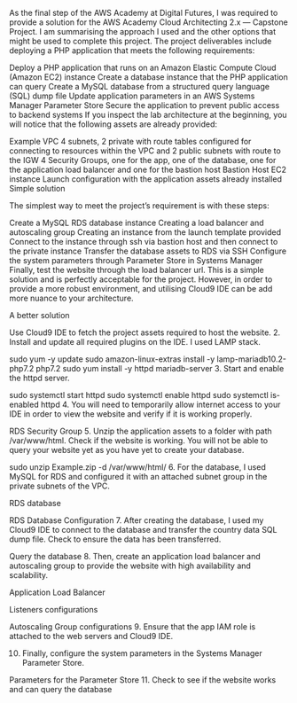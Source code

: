 As the final step of the AWS Academy at Digital Futures, I was required to provide a solution for the AWS Academy Cloud Architecting 2.x — Capstone Project. I am summarising the approach I used and the other options that might be used to complete this project. The project deliverables include deploying a PHP application that meets the following requirements:

Deploy a PHP application that runs on an Amazon Elastic Compute Cloud (Amazon EC2) instance
Create a database instance that the PHP application can query
Create a MySQL database from a structured query language (SQL) dump file
Update application parameters in an AWS Systems Manager Parameter Store
Secure the application to prevent public access to backend systems
If you inspect the lab architecture at the beginning, you will notice that the following assets are already provided:

Example VPC
4 subnets, 2 private with route tables configured for connecting to resources within the VPC and 2 public subnets with route to the IGW
4 Security Groups, one for the app, one of the database, one for the application load balancer and one for the bastion host
Bastion Host EC2 instance
Launch configuration with the application assets already installed
Simple solution

The simplest way to meet the project’s requirement is with these steps:

Create a MySQL RDS database instance
Creating a load balancer and autoscaling group
Creating an instance from the launch template provided
Connect to the instance through ssh via bastion host and then connect to the private instance
Transfer the database assets to RDS via SSH
Configure the system parameters through Parameter Store in Systems Manager
Finally, test the website through the load balancer url.
This is a simple solution and is perfectly acceptable for the project. However, in order to provide a more robust environment, and utilising Cloud9 IDE can be add more nuance to your architecture.

A better solution

Use Cloud9 IDE to fetch the project assets required to host the website.
2. Install and update all required plugins on the IDE. I used LAMP stack.

sudo yum -y update
sudo amazon-linux-extras install -y lamp-mariadb10.2-php7.2 php7.2
sudo yum install -y httpd mariadb-server
3. Start and enable the httpd server.

sudo systemctl start httpd
sudo systemctl enable httpd
sudo systemctl is-enabled httpd
4. You will need to temporarily allow internet access to your IDE in order to view the website and verify if it is working properly.


RDS Security Group
5. Unzip the application assets to a folder with path /var/www/html. Check if the website is working. You will not be able to query your website yet as you have yet to create your database.

sudo unzip Example.zip -d /var/www/html/
6. For the database, I used MySQL for RDS and configured it with an attached subnet group in the private subnets of the VPC.


RDS database

RDS Database Configuration
7. After creating the database, I used my Cloud9 IDE to connect to the database and transfer the country data SQL dump file. Check to ensure the data has been transferred.


Query the database
8. Then, create an application load balancer and autoscaling group to provide the website with high availability and scalability.


Application Load Balancer

Listeners configurations

Autoscaling Group configurations
9. Ensure that the app IAM role is attached to the web servers and Cloud9 IDE.

10. Finally, configure the system parameters in the Systems Manager Parameter Store.


Parameters for the Parameter Store
11. Check to see if the website works and can query the database



